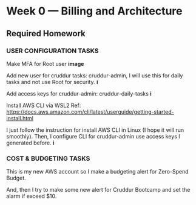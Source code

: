 # Week 0 — Billing and Architecture
## Required Homework

### USER CONFIGURATION TASKS

Make MFA for Root user
**image**

Add new user for cruddur tasks: cruddur-admin, I will use this for daily tasks and not use Root for security.
**i**

Add access keys for cruddur-admin: cruddur-daily-tasks
**i**

Install AWS CLI via WSL2
Ref: https://docs.aws.amazon.com/cli/latest/userguide/getting-started-install.html

I just follow the instruction for install AWS CLI in Linux (I hope it will run smoothly).
Then, I configure CLI for cruddur-admin use access keys I generated before.
**i**

### COST & BUDGETING TASKS
This is my new AWS account so I make a budgeting alert for Zero-Spend Budget.

And, then I try to make some new alert for Cruddur Bootcamp and set the alarm if exceed $10.
